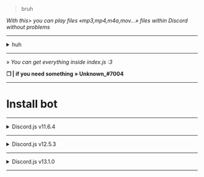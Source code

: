 > bruh

*With this> you can play files «mp3,mp4,m4a,mov...» files within Discord without problems*

---

<details>
<summary>
  huh
</summary>

<br >

--- 

**A lot of changes have been made from Discord.v12 to Discord.v13 in relation to voice**.

*I don't know why I'm here anyway?*

<img src= "https://raw.githubusercontent.com/uwu-user/Discord.js-v13-mp3-Player/main/Screenshot/Screenshot.png" alt="Screenshot">


</div>
</details>

---

» *You can get everything inside index.js :3*

**❒ | if you need something » Unknown_#7004**

---

# Install bot

---

<details>
<summary>
  Discord.js v11.6.4
</summary>

<br >

---

```sh-session
npm install request
```

```sh-session
npm install discord.js
```

*You only need this*

</div>
</details>

---

<details>
<summary>
  Discord.js v12.5.3
</summary>

<br >

--- 
    
```sh-session
npm install request
```

```sh-session
npm install discord.js
```

```sh-session
npm install ffmpeg
```

```sh-session
npm install node-opus
```

*You only need this*

</div>
</details>

---

<details>
<summary>
  Discord.js v13.1.0
</summary>

<br >

--- 
    
```sh-session
npm install request
```

```sh-session
npm install discord.js
```

```sh-session
npm install ffmpeg
```

```sh-session
npm install node-opus
```

```sh-session
npm install @discordjs/voice
```

</div>
</details>

---
